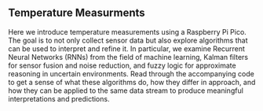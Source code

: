
## Temperature Measurments

Here we introduce temperature measurements using a Raspberry Pi Pico. The goal is to not only collect sensor
data but also explore algorithms that can be used to interpret and refine it. In particular, we examine Recurrent
Neural Networks (RNNs) from the field of machine learning, Kalman filters for sensor fusion and noise reduction,
and fuzzy logic for approximate reasoning in uncertain environments. Read through the accompanying code to get
a sense of what these algorithms do, how they differ in approach, and how they can be applied to the same data
stream to produce meaningful interpretations and predictions.


